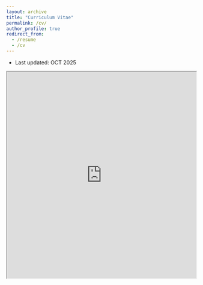 ```yaml
---
layout: archive
title: "Curriculum Vitae"
permalink: /cv/
author_profile: true
redirect_from:
  - /resume
  - /cv
---
```


 -  Last updated: OCT 2025 

<center>
<iframe src="https://drive.google.com/file/d/18lFwGNS8uGpw2dN8AReDNaBLE4koBFG3/preview" width="100%" height="550" allow="autoplay" scrolling = "yes" ></iframe>
</center>

